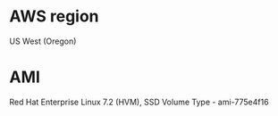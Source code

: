 # AWS region
US West (Oregon)

# AMI
Red Hat Enterprise Linux 7.2 (HVM), SSD Volume Type - ami-775e4f16